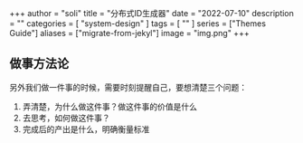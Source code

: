 +++
author = "soli"
title = "分布式ID生成器"
date = "2022-07-10"
description = ""
categories = [
"system-design"
]
tags = [
""
]
series = ["Themes Guide"]
aliases = ["migrate-from-jekyl"]
image = "img.png"
+++
<!--more-->
## 做事方法论
另外我们做一件事的时候，需要时刻提醒自己，要想清楚三个问题：

1. 弄清楚，为什么做这件事？做这件事的价值是什么
2. 去思考，如何做这件事？
3. 完成后的产出是什么，明确衡量标准
